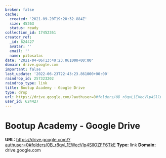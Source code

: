 ```yaml
---
broken: false
cache:
  created: '2021-09-20T19:28:32.884Z'
  size: 45263
  status: ready
collection_id: 17452361
creator_ref:
  _id: 624427
  avatar: ''
  email: ''
  name: pitosalas
date: '2021-04-06T13:40:23.061000+00:00'
domain: drive.google.com
important: false
last_update: '2022-06-23T22:43:23.861000+00:00'
raindrop_id: 257323202
raindrop_type: link
title: Bootup Academy - Google Drive
type: drop
url: https://drive.google.com/?authuser=0#folders/0B_r8qvL1EWecVlp4SllOZFF6TkE
user_id: 624427
---
```


# Bootup Academy - Google Drive

**URL:** https://drive.google.com/?authuser=0#folders/0B_r8qvL1EWecVlp4SllOZFF6TkE
**Type:** link
**Domain:** drive.google.com
